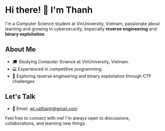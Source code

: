 # Hi there! 👋 I'm Thanh

I'm a Computer Science student at VinUniversity, Vietnam, passionate about learning and growing in cybersecurity, especially **reverse engineering** and **binary exploitation**.

## About Me

- 🎓 Studying Computer Science at VinUniversity, Vietnam.
- 💻 Experienced in competitive programming.
- 🚀 Exploring reverse engineering and binary exploitation through CTF challenges
 
## Let's Talk

- 📧 Email: [wt.vathanh@gmail.com](mailto:wt.vathanh@gmail.com)
  
Feel free to connect with me! I'm always open to discussions, collaborations, and learning new things.
